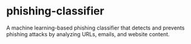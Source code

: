 # phishing-classifier
A machine learning-based phishing classifier that detects and prevents phishing attacks by analyzing URLs, emails, and website content.
